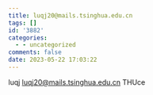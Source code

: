 ```yaml
---
title: luqj20@mails.tsinghua.edu.cn
tags: []
id: '3882'
categories:
  - - uncategorized
comments: false
date: 2023-05-22 17:03:22
---
```


luqj luqj20@mails.tsinghua.edu.cn THUce